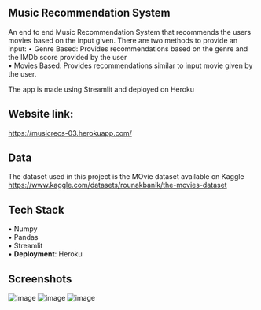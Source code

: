## Music Recommendation System
An end to end Music Recommendation System that recommends the users movies based on the input given.
There are two methods to provide an input:
•	Genre Based: Provides recommendations based on the genre and the IMDb score provided by the user   
•	Movies Based: Provides recommendations similar to input movie given by the user.

The app is made using Streamlit and deployed on Heroku

## Website link: 
https://musicrecs-03.herokuapp.com/

## Data
   The dataset used in this project is the MOvie dataset available on Kaggle   
   https://www.kaggle.com/datasets/rounakbanik/the-movies-dataset

## Tech Stack

•	Numpy   
•	Pandas  
•	Streamlit   
•	**Deployment**: Heroku

## Screenshots 
![image](https://user-images.githubusercontent.com/73594376/183129667-6662bc41-4196-4f0c-8d90-09950eafea8e.png)
![image](https://user-images.githubusercontent.com/73594376/183129767-2bb1e973-050d-4f60-ab41-004613fdf980.png)
![image](https://user-images.githubusercontent.com/73594376/183129944-7442dcb4-e810-4905-a9b0-88a81ccc80cc.png)

